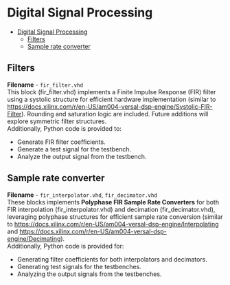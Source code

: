 Digital Signal Processing
===

- [Digital Signal Processing](#digital-signal-processing)
  - [Filters](#filters)
  - [Sample rate converter](#sample-rate-converter)


## Filters

**Filename** - `fir_filter.vhd`  
This block (fir_filter.vhd) implements a Finite Impulse Response (FIR) filter using a systolic structure for efficient hardware implementation (similar to https://docs.xilinx.com/r/en-US/am004-versal-dsp-engine/Systolic-FIR-Filter). Rounding and saturation logic are included. Future additions will explore symmetric filter structures.  
Additionally, Python code is provided to:
- Generate FIR filter coefficients.
- Generate a test signal for the testbench.
- Analyze the output signal from the testbench.

## Sample rate converter


**Filename** - `fir_interpolator.vhd`, `fir_decimator.vhd`  
These blocks implements **Polyphase FIR Sample Rate Converters** for both FIR interpolation (fir_interpolator.vhd) and decimation (fir_decimator.vhd), leveraging polyphase structures for efficient sample rate conversion (similar to https://docs.xilinx.com/r/en-US/am004-versal-dsp-engine/Interpolating and https://docs.xilinx.com/r/en-US/am004-versal-dsp-engine/Decimating).  
Additionally, Python code is provided for:
- Generating filter coefficients for both interpolators and decimators.
- Generating test signals for the testbenches.
- Analyzing the output signals from the testbenches.